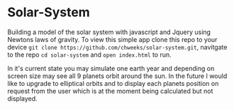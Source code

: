 # Solar-System

Building a model of the solar system with javascript and Jquery using Newtons laws of gravity. To view this simple app clone this repo to your device `git clone https://github.com/chweeks/solar-system.git`, navitgate to the repo `cd solar-system` and `open index.html` to run.

In it's current state you may simulate one earth year and depending on screen size may see all 9 planets orbit around the sun. In the future I would like to upgrade to elliptical orbits and to display each planets position on request from the user which is at the moment being calculated but not displayed.

